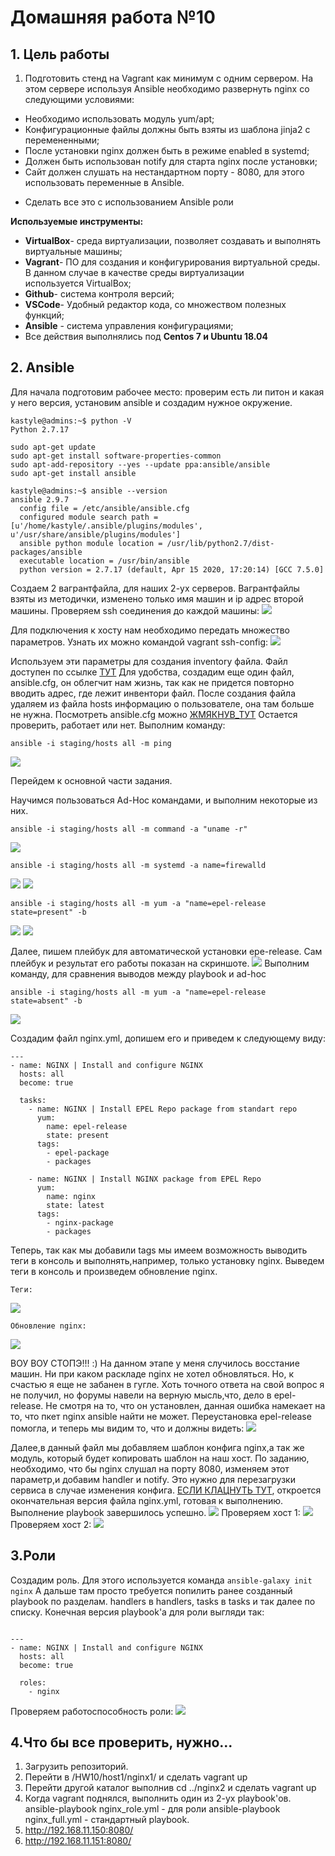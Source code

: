 # **Домашняя работа №10**

## **1. Цель работы**

1. Подготовить стенд на Vagrant как минимум с одним сервером. На этом сервере используя Ansible необходимо развернуть nginx со следующими условиями:
- Необходимо использовать модуль yum/apt;
- Конфигурационные файлы должны быть взяты из шаблона jinja2 с перемененными;
- После установки nginx должен быть в режиме enabled в systemd;
- Должен быть использован notify для старта nginx после установки;
- Cайт должен слушать на нестандартном порту - 8080, для этого использовать переменные в Ansible.
* Сделать все это с использованием Ansible роли

**Используемые инструменты:**

- **VirtualBox**- среда виртуализации, позволяет создавать и выполнять виртуальные машины;
- **Vagrant**- ПО для создания и конфигурирования виртуальной среды. В данном случае в качестве среды виртуализации используется VirtualBox;
- **Github**- система контроля версий;
- **VSCode**- Удобный редактор кода, со множеством полезных функций;
- **Ansible** - система управления конфигурациями;
- Все действия выполнялись под **Centos 7 и Ubuntu 18.04**

## **2. Ansible**

Для начала подготовим рабочее место: проверим есть ли питон и какая у него версия, установим ansible и создадим нужное окружение.
```
kastyle@admins:~$ python -V
Python 2.7.17

sudo apt-get update
sudo apt-get install software-properties-common
sudo apt-add-repository --yes --update ppa:ansible/ansible
sudo apt-get install ansible

kastyle@admins:~$ ansible --version
ansible 2.9.7
  config file = /etc/ansible/ansible.cfg
  configured module search path = [u'/home/kastyle/.ansible/plugins/modules', u'/usr/share/ansible/plugins/modules']
  ansible python module location = /usr/lib/python2.7/dist-packages/ansible
  executable location = /usr/bin/ansible
  python version = 2.7.17 (default, Apr 15 2020, 17:20:14) [GCC 7.5.0]
  ```
  Создаем 2 вагрантфайла, для наших 2-ух серверов. Вагрантфайлы взяты из методички, изменено только имя машин и ip адрес второй машины. Проверяем ssh соединения до каждой машины:
![ ](https://github.com/kastyle/otus/raw/master/HW10/screenshots/s2020-04-26%2012-05-35.png)

Для подключения к хосту нам необходимо передать множество параметров. Узнать их можно командой vagrant ssh-config:
![](https://github.com/kastyle/otus/raw/master/HW10/screenshots/s2.png)

Используем эти параметры для создания inventory файла. Файл доступен по ссылке [ТУТ](https://github.com/kastyle/otus/blob/master/HW10/host1/staging/hosts)
Для удобства, создадим еще один файл, ansible.cfg, он облегчит нам жизнь, так как не придется повторно вводить адрес, где лежит инвентори файл. После создания файла удаляем из файла hosts информацию о пользователе, она там больше не нужна. Посмотреть ansible.cfg можно [ЖМЯКНУВ_ТУТ](https://github.com/kastyle/otus/blob/master/HW10/host1/ansible.cfg)
Остается проверить, работает или нет. Выполним команду: 
```
ansible -i staging/hosts all -m ping
```

![](https://github.com/kastyle/otus/raw/master/HW10/screenshots/s3.png)

Перейдем к основной части задания.

Научимся пользоваться Ad-Hoc командами, и выполним некоторые из них.
```
ansible -i staging/hosts all -m command -a "uname -r"
```
![](https://github.com/kastyle/otus/raw/master/HW10/screenshots/s4.png)
```
ansible -i staging/hosts all -m systemd -a name=firewalld
```
![](https://github.com/kastyle/otus/raw/master/HW10/screenshots/s5.png)
![](https://github.com/kastyle/otus/raw/master/HW10/screenshots/s6.png)
```
ansible -i staging/hosts all -m yum -a "name=epel-release state=present" -b
```
![](https://github.com/kastyle/otus/raw/master/HW10/screenshots/s7.png)
![](https://github.com/kastyle/otus/raw/master/HW10/screenshots/s8.png)

Далее, пишем плейбук для автоматической установки epe-release. Сам плейбук и результат его работы показан на скриншоте.
![](https://github.com/kastyle/otus/raw/master/HW10/screenshots/s9.png)
Выполним команду, для сравнения выводов между playbook и ad-hoc
```
ansible -i staging/hosts all -m yum -a "name=epel-release state=absent" -b
```
![](https://github.com/kastyle/otus/raw/master/HW10/screenshots/s10.png)

Создадим файл nginx.yml, допишем его и приведем к следующему виду:
```
---
- name: NGINX | Install and configure NGINX
  hosts: all
  become: true
  
  tasks:
    - name: NGINX | Install EPEL Repo package from standart repo
      yum:
        name: epel-release
        state: present
      tags:
        - epel-package
        - packages

    - name: NGINX | Install NGINX package from EPEL Repo
      yum:
        name: nginx
        state: latest
      tags:
        - nginx-package
        - packages
```
Теперь, так как мы добавили tags мы имеем возможность выводить теги в консоль и выполнять,например, только установку nginx. Выведем теги в консоль и произведем обновление nginx.
```
Теги:
```
![](https://github.com/kastyle/otus/raw/master/HW10/screenshots/s12.png)
```
Обновление nginx:
```
![](https://github.com/kastyle/otus/raw/master/HW10/screenshots/s13.png)

ВОУ ВОУ СТОПЭ!!! :) На данном этапе у меня случилось восстание машин. Ни при каком раскладе nginx не хотел обновляться. Но, к счастью я еще не забанен в гугле. Хоть точного ответа на свой вопрос я не получил, но форумы навели на верную мысль,что, дело в epel-release. Не смотря на то, что он установлен, данная ошибка намекает на то, что пкет nginx ansible найти не может. Переустановка epel-release помогла, и теперь мы видим то, что и должны видеть:
![](https://github.com/kastyle/otus/raw/master/HW10/screenshots/s14.png)

Далее,в данный файл мы добавляем шаблон конфига nginx,а так же модуль, который будет копировать шаблон на наш хост. По заданию, необходимо, что бы nginx слушал на порту 8080, изменяем этот параметр,и добавим handler и notify. Это нужно для перезагрузки сервиса в случае изменения конфига. [ЕСЛИ КЛАЦНУТЬ ТУТ](https://github.com/kastyle/otus/blob/master/HW10/host1/nginx.yml), откроется окончательная версия файла nginx.yml, готовая к выполнению.
Выполнение playbook завершилось успешно.
![](https://github.com/kastyle/otus/raw/master/HW10/screenshots/s17.png)
Проверяем хост 1:
![](https://github.com/kastyle/otus/raw/master/HW10/screenshots/s15.png)
Проверяем хост 2:
![](https://github.com/kastyle/otus/raw/master/HW10/screenshots/s16.png)

## **3.Роли**

Создадим роль. Для этого используется команда ```ansible-galaxy init nginx```
А дальше там просто требуется попилить ранее созданный playbook по разделам. handlers в handlers, tasks в tasks и так далее по списку. Конечная версия playbook'a для роли выгляди так:
```
 
---
- name: NGINX | Install and configure NGINX
  hosts: all
  become: true

  roles:
    - nginx
```
Проверяем работоспособность роли:
![](https://github.com/kastyle/otus/raw/master/HW10/screenshots/s18.png)

## **4.Что бы все проверить, нужно...**
1. Загрузить репозиторий.
2. Перейти в /HW10/host1/nginx1/ и сделать vagrant up
3. Перейти другой каталог выполнив cd ../nginx2 и сделать vagrant up
4. Когда vagrant поднялся, выполнить один из 2-ух playbook'ов.
  ansible-playbook nginx_role.yml - для роли
  ansible-playbook nginx_full.yml - стандартный playbook.
5. http://192.168.11.150:8080/
6. http://192.168.11.151:8080/
